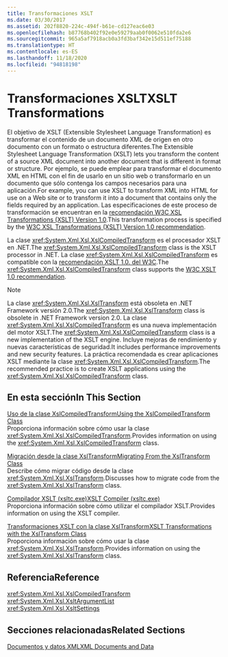 ```yaml
---
title: Transformaciones XSLT
ms.date: 03/30/2017
ms.assetid: 202f8820-224c-494f-b61e-cd127eac6e03
ms.openlocfilehash: b87768b402f92e0e59279aab0f0062e510fda2e6
ms.sourcegitcommit: 965a5af7918acb0a3fd3baf342e15d511ef75188
ms.translationtype: HT
ms.contentlocale: es-ES
ms.lasthandoff: 11/18/2020
ms.locfileid: "94818198"
---
```

# <a name="xslt-transformations"></a><span data-ttu-id="9d7ab-102">Transformaciones XSLT</span><span class="sxs-lookup"><span data-stu-id="9d7ab-102">XSLT Transformations</span></span>
<span data-ttu-id="9d7ab-103">El objetivo de XSLT (Extensible Stylesheet Language Transformation) es transformar el contenido de un documento XML de origen en otro documento con un formato o estructura diferentes.</span><span class="sxs-lookup"><span data-stu-id="9d7ab-103">The Extensible Stylesheet Language Transformation (XSLT) lets you transform the content of a source XML document into another document that is different in format or structure.</span></span> <span data-ttu-id="9d7ab-104">Por ejemplo, se puede emplear para transformar el documento XML en HTML con el fin de usarlo en un sitio web o transformarlo en un documento que sólo contenga los campos necesarios para una aplicación.</span><span class="sxs-lookup"><span data-stu-id="9d7ab-104">For example, you can use XSLT to transform XML into HTML for use on a Web site or to transform it into a document that contains only the fields required by an application.</span></span> <span data-ttu-id="9d7ab-105">Las especificaciones de este proceso de transformación se encuentran en la [recomendación W3C XSL Transformations (XSLT) Version 1.0](https://www.w3.org/TR/xslt-10/).</span><span class="sxs-lookup"><span data-stu-id="9d7ab-105">This transformation process is specified by the [W3C XSL Transformations (XSLT) Version 1.0 recommendation](https://www.w3.org/TR/xslt-10/).</span></span>  
  
 <span data-ttu-id="9d7ab-106">La clase <xref:System.Xml.Xsl.XslCompiledTransform> es el procesador XSLT en .NET.</span><span class="sxs-lookup"><span data-stu-id="9d7ab-106">The <xref:System.Xml.Xsl.XslCompiledTransform> class is the XSLT processor in .NET.</span></span> <span data-ttu-id="9d7ab-107">La clase <xref:System.Xml.Xsl.XslCompiledTransform> es compatible con la [recomendación XSLT 1.0. del W3C](https://www.w3.org/TR/xslt-10/).</span><span class="sxs-lookup"><span data-stu-id="9d7ab-107">The <xref:System.Xml.Xsl.XslCompiledTransform> class supports the [W3C XSLT 1.0 recommendation](https://www.w3.org/TR/xslt-10/).</span></span>  
  
> [!NOTE]
> <span data-ttu-id="9d7ab-108">La clase <xref:System.Xml.Xsl.XslTransform> está obsoleta en .NET Framework versión 2.0.</span><span class="sxs-lookup"><span data-stu-id="9d7ab-108">The <xref:System.Xml.Xsl.XslTransform> class is obsolete in .NET Framework version 2.0.</span></span> <span data-ttu-id="9d7ab-109">La clase <xref:System.Xml.Xsl.XslCompiledTransform> es una nueva implementación del motor XSLT.</span><span class="sxs-lookup"><span data-stu-id="9d7ab-109">The <xref:System.Xml.Xsl.XslCompiledTransform> class is a new implementation of the XSLT engine.</span></span> <span data-ttu-id="9d7ab-110">Incluye mejoras de rendimiento y nuevas características de seguridad.</span><span class="sxs-lookup"><span data-stu-id="9d7ab-110">It includes performance improvements and new security features.</span></span> <span data-ttu-id="9d7ab-111">La práctica recomendada es crear aplicaciones XSLT mediante la clase <xref:System.Xml.Xsl.XslCompiledTransform>.</span><span class="sxs-lookup"><span data-stu-id="9d7ab-111">The recommended practice is to create XSLT applications using the <xref:System.Xml.Xsl.XslCompiledTransform> class.</span></span>  
  
## <a name="in-this-section"></a><span data-ttu-id="9d7ab-112">En esta sección</span><span class="sxs-lookup"><span data-stu-id="9d7ab-112">In This Section</span></span>  
 [<span data-ttu-id="9d7ab-113">Uso de la clase XslCompiledTransform</span><span class="sxs-lookup"><span data-stu-id="9d7ab-113">Using the XslCompiledTransform Class</span></span>](using-the-xslcompiledtransform-class.md)  
 <span data-ttu-id="9d7ab-114">Proporciona información sobre cómo usar la clase <xref:System.Xml.Xsl.XslCompiledTransform>.</span><span class="sxs-lookup"><span data-stu-id="9d7ab-114">Provides information on using the <xref:System.Xml.Xsl.XslCompiledTransform> class.</span></span>  
  
 [<span data-ttu-id="9d7ab-115">Migración desde la clase XslTransform</span><span class="sxs-lookup"><span data-stu-id="9d7ab-115">Migrating From the XslTransform Class</span></span>](migrating-from-the-xsltransform-class.md)  
 <span data-ttu-id="9d7ab-116">Describe cómo migrar código desde la clase <xref:System.Xml.Xsl.XslTransform>.</span><span class="sxs-lookup"><span data-stu-id="9d7ab-116">Discusses how to migrate code from the <xref:System.Xml.Xsl.XslTransform> class.</span></span>  
  
 [<span data-ttu-id="9d7ab-117">Compilador XSLT (xsltc.exe)</span><span class="sxs-lookup"><span data-stu-id="9d7ab-117">XSLT Compiler (xsltc.exe)</span></span>](xslt-compiler-xsltc-exe.md)  
 <span data-ttu-id="9d7ab-118">Proporciona información sobre cómo utilizar el compilador XSLT.</span><span class="sxs-lookup"><span data-stu-id="9d7ab-118">Provides information on using the XSLT compiler.</span></span>  
  
 [<span data-ttu-id="9d7ab-119">Transformaciones XSLT con la clase XslTransform</span><span class="sxs-lookup"><span data-stu-id="9d7ab-119">XSLT Transformations with the XslTransform Class</span></span>](xslt-transformations-with-the-xsltransform-class.md)  
 <span data-ttu-id="9d7ab-120">Proporciona información sobre cómo usar la clase <xref:System.Xml.Xsl.XslTransform>.</span><span class="sxs-lookup"><span data-stu-id="9d7ab-120">Provides information on using the <xref:System.Xml.Xsl.XslTransform> class.</span></span>  
  
## <a name="reference"></a><span data-ttu-id="9d7ab-121">Referencia</span><span class="sxs-lookup"><span data-stu-id="9d7ab-121">Reference</span></span>  
 <xref:System.Xml.Xsl.XslCompiledTransform>  
 <xref:System.Xml.Xsl.XsltArgumentList>  
 <xref:System.Xml.Xsl.XsltSettings>  
  
## <a name="related-sections"></a><span data-ttu-id="9d7ab-122">Secciones relacionadas</span><span class="sxs-lookup"><span data-stu-id="9d7ab-122">Related Sections</span></span>  
 [<span data-ttu-id="9d7ab-123">Documentos y datos XML</span><span class="sxs-lookup"><span data-stu-id="9d7ab-123">XML Documents and Data</span></span>](index.md)
